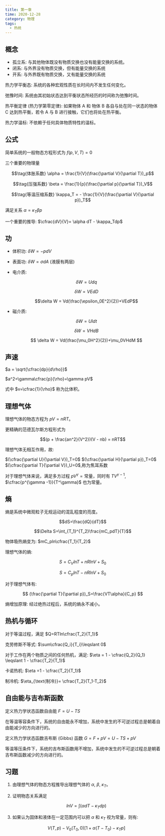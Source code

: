 ```yaml
---
title: 第一章
time: 2020-12-28
category: 物理
tags:
  - 热统
---
```


## 概念

- 孤立系: 与其他物体既没有物质交换也没有能量交换的系统。
- 闭系: 与外界没有物质交换，但有能量交换的系统
- 开系: 与外界既有物质交换，又有能量交换的系统

热力学平衡态: 系统的各种宏观性质在长时间内不发生任何变化。

弛豫时间: 系统由其初始状态达到平衡状态所经历的时间称为弛豫时间。

热平衡定律 (热力学第零定律): 如果物体 A 和 物体 B 各自与处在同一状态的物体 C 达到热平衡，若令 A 与 B 进行接触，它们也将处在热平衡。

热力学温标: 不依赖于任何具体物质特性的温标。

## 公式

简单系统的一般物态方程形式为 $f(p, V, T) = 0$

三个重要的物理量

$$\tag{体胀系数} \alpha = \frac{1}{V}(\frac{\partial V}{\partial T})_p$$

$$\tag{压强系数} \beta = \frac{1}{p}(\frac{\partial p}{\partial T})_V$$

$$\tag{等温压缩系数} \kappa_T = - \frac{1}{V}(\frac{\partial V}{\partial p})_T$$

满足关系 $\alpha = \kappa_T \beta p$

一个重要的推导: $\cfrac{dV}{V}= \alpha dT - \kappa_Tdp$

## 功

- 体积功: $\delta W = -pdV$

- 表面功: $\delta W = \sigma dA$ (液膜有两层)

- 电介质:

  $$\delta W = Udq$$

  $$\delta W = VEdD$$

  $$\delta W = Vd(\frac{\epsilon_0E^2}{2})+VEdP$$

- 磁介质:

  $$\delta W = UIdt$$

  $$\delta W = VHdB$$

  $$
  \delta W = Vd(\frac{\mu_0H^2}{2})+\mu_0VHdM
  $$

## 声速

$a = \sqrt{\cfrac{dp}{d\rho}}$

$a^2=\gamma\cfrac{p}{\rho}=\gamma pV$

式中 $v=\cfrac{1}{\rho}$ 称为比体积。

## 理想气体

理想气体的物态方程为 $pV =nRT$。

更精确的范德瓦尔斯方程形式为

$$(p + \frac{an^2}{V^2})(V - nb) = nRT$$

理想气体无相互作用，故:

$(\cfrac{\partial U}{\partial V})_T=0$ $(\cfrac{\partial H}{\partial p})_T=0$ $(\cfrac{\partial T}{\partial V})_U=0$,称为焦耳系数

对于理想气体来说，满足多方过程 $pV^\gamma = \text{常量}$，同时有 $TV^{\gamma -1}$, $\cfrac{p^{\gamma -1}}{T^\gamma}$ 也为常量。

## 熵

熵是系统中微观粒子无规运动的混乱程度的亮度。

$$dS=\frac{dQ}{dT}$$

$$\Delta S=\int_{T_1}^{T_2}\frac{mC_pdT}{T}$$

物体吸热熵变为: $mC_pln\cfrac{T_1}{T_2}$

理想气体的熵:

$$
S = C_VlnT+nRlnV+S_0
$$

$$
S=C_plnT-nRlnV+S_0
$$

对于理想气体有:

$$
(\frac{\partial T}{\partial p})_S=\frac{VT\alpha}{C_p}
$$

熵增加原理: 经过绝热过程后，系统的熵永不减小。

## 热机与循环

对于等温过程，满足 $Q=RTln\cfrac{T_2}{T_1}$

克劳修斯不等式: $\sum\cfrac{Q_i}{T_i}\leqslant 0$

对于工作在两个物质之间的任何热机，满足: $\eta = 1 - \cfrac{Q_2}{Q_1} \leqslant 1 - \cfrac{T_2}{T_1}$

卡诺热机: $\eta =1 - \cfrac{T_2}{T_1}$

制冷机: $\eta_{\text{制冷}}= \cfrac{T_2}{T_1-T_2}$

## 自由能与吉布斯函数

定义热力学状态函数自由能 $F = U -TS$

在等温等容条件下，系统的自由能永不增加，系统中发生的不可逆过程总是朝着自由能减少的方向进行的。

定义热力学状态函数吉布斯 (Gibbs) 函数 $G = F +pV = U -TS + pV$

等温等压条件下，系统的吉布斯函数用不增加，系统中发生的不可逆过程总是朝着吉布斯函数减少的方向进行的。

## 习题

1. 由理想气体的物态方程推导出理想气体的 $\alpha$, $\beta$, $\kappa _T$。

1. 证明物态关系满足

   $$ln V = \int(\alpha dT - \kappa _Tdp)$$

1. 如果认为固体和液体在一定范围内可以把 $\alpha$ 和 $\kappa _T$ 视为常量，则有:

   $$
   V(T, p) - V_0 (T_0, 0) [1+ \alpha (T - T_0)-\kappa_Tp]
   $$
